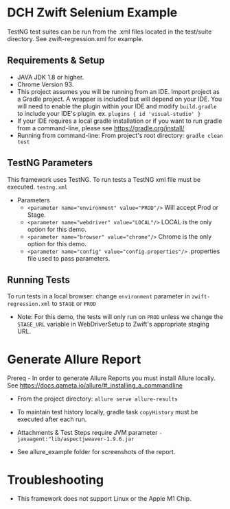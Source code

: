# DCH Zwift Selenium Example
TestNG test suites can be run from the .xml files located in the test/suite directory. See zwift-regression.xml for example.

## Requirements & Setup
- JAVA JDK 1.8 or higher.
- Chrome Version 93.   
- This project assumes you will be running from an IDE. Import project as a Gradle project. A wrapper is included but will depend on your IDE. You will need to enable the plugin within your IDE and modify `build.gradle` to include your IDE's plugin.
ex. ```plugins {
  id 'visual-studio'
  }```
- If your IDE requires a local gradle installation or if you want to run gradle from a command-line, please see https://gradle.org/install/
- Running from command-line: From project's root directory: `gradle clean test`


## TestNG Parameters
This framework uses TestNG. To run tests a TestNG xml file must be executed. `testng.xml`
- Parameters
    - `<parameter name="environment" value="PROD"/>` Will accept Prod or Stage.
    - `<parameter name="webdriver" value="LOCAL"/>` LOCAL is the only option for this demo.
    - `<parameter name="browser" value="chrome"/>` Chrome is the only option for this demo.
    - `<parameter name="config" value="config.properties"/>` .properties file used to pass parameters.

## Running Tests
To run tests in a local browser: change `environment` parameter in `zwift-regression.xml` to `STAGE` or `PROD`

- Note: For this demo, the tests will only run on `PROD` unless we change the `STAGE_URL` variable in WebDriverSetup to Zwift's appropriate staging URL.   

# Generate Allure Report
Prereq - In order to generate Allure Reports you must install Allure locally. See https://docs.qameta.io/allure/#_installing_a_commandline
- From the project directory: `allure serve allure-results`
- To maintain test history locally, gradle task `copyHistory` must be executed after each run.
- Attachments & Test Steps require JVM parameter `-javaagent:"lib/aspectjweaver-1.9.6.jar`
  
- See allure_example folder for screenshots of the report.

# Troubleshooting
- This framework does not support Linux or the Apple M1 Chip.